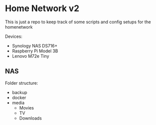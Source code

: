 # Home Network v2

This is just a repo to keep track of some scripts and config setups for the homenetwork

Devices:
- Synology NAS DS716+
- Raspberry Pi Model 3B
- Lenovo M72e Tiny

## NAS

Folder structure:
- backup
- docker
- media
  - Movies
  - TV
  - Downloads
  
  
